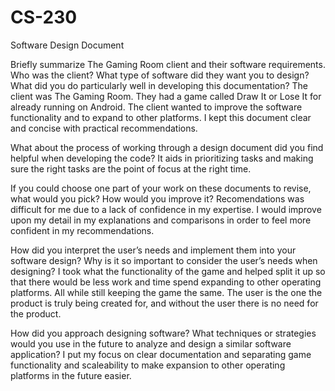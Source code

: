 # CS-230
Software Design Document

Briefly summarize The Gaming Room client and their software requirements. Who was the client? What type of software did they want you to design? What did you do particularly well in developing this documentation?
The client was The Gaming Room. They had a game called Draw It or Lose It for already running on Android. The client wanted to improve the software functionality and to expand to other platforms. I kept this document clear and concise with practical recommendations.

What about the process of working through a design document did you find helpful when developing the code?
It aids in prioritizing tasks and making sure the right tasks are the point of focus at the right time.

If you could choose one part of your work on these documents to revise, what would you pick? How would you improve it?
Recomendations was difficult for me due to a lack of confidence in my expertise.  I would improve upon my detail in my explanations and comparisons in order to feel more confident in my recommendations.

How did you interpret the user’s needs and implement them into your software design? Why is it so important to consider the user’s needs when designing?
I took what the functionality of the game and helped split it up so that there would be less work and time spend expanding to other operating platforms. All while still keeping the game the same. The user is the one the product is truly being created for, and without the user there is no need for the product.

How did you approach designing software? What techniques or strategies would you use in the future to analyze and design a similar software application?
I put my focus on clear documentation and separating game functionality and scaleability to make expansion to other operating platforms in the future easier.
